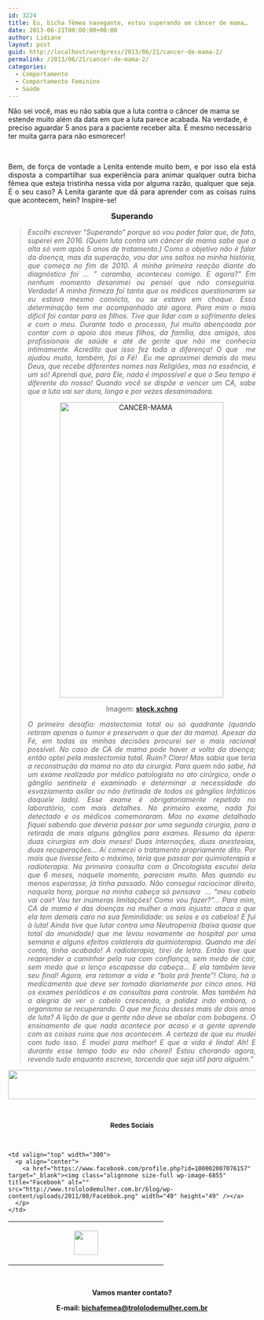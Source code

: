 ```yaml
---
id: 3224
title: Eu, bicha fêmea navegante, estou superando um câncer de mama…
date: 2013-06-21T00:00:00+00:00
author: Lidiane
layout: post
guid: http://localhost/wordpress/2013/06/21/cancer-de-mama-2/
permalink: /2013/06/21/cancer-de-mama-2/
categories:
  - Comportamento
  - Comportamento Feminino
  - Saúde
---
```

Não sei você, mas eu não sabia que a luta contra o câncer de mama se estende muito além da data em que a luta parece acabada. Na verdade, é preciso aguardar 5 anos para a paciente receber alta. É mesmo necessário ter muita garra para não esmorecer!

&nbsp;

<p style="text-align: justify;">
  Bem, de força de vontade a Lenita entende muito bem, e por isso ela está disposta a compartilhar sua experiência para animar qualquer outra bicha fêmea que esteja tristinha nessa vida por alguma razão, qualquer que seja. É o seu caso? A Lenita garante que dá para aprender com as coisas ruins que acontecem, hein? Inspire-se!
</p>

<!--more-->

<p align="center">
  <b><span style="font-size: medium;">Superando</span></b>
</p>

> <p align="justify">
>   <em>Escolhi escrever &#8220;Superando&#8221; porque só vou poder falar que, de fato, superei em 2016. </em><em>(Quem luta contra um câncer de mama sabe que a alta só vem após 5 anos de tratamento.) </em><em>Como o objetivo não é falar da doença, mas da superação, vou dar uns saltos na minha história, que começa no fim de 2010. </em><em>A minha primeira reação diante do diagnóstico foi &#8230; &#8221; caramba, aconteceu comigo. E agora?&#8221; </em><em>Em nenhum momento desanimei ou pensei que não conseguiria. </em><em>Verdade! </em><em>A minha firmeza foi tanta que os médicos questionaram se eu estava mesmo convicta, ou se estava em choque. </em><em>Essa determinação tem me acompanhado até agora. </em><em>Para mim o mais difícil foi contar para os filhos. Tive que lidar com o sofrimento deles e com o meu. </em><em>Durante todo o processo, fui muito abençoada por contar com o apoio dos meus filhos, da família, dos amigos, dos profissionais de saúde e até de gente que não me conhecia intimamente. </em><em>Acredito que isso fez toda a diferença! </em><em>O que  me ajudou muito, também, foi a Fé!  </em><em>Eu me aproximei demais do meu Deus, que recebe diferentes nomes nas Religiões, mas na essência, é um só! </em><em>Aprendi que, para Ele, nada é impossível e que o Seu tempo é diferente do nosso! </em><em>Quando você se dispõe a vencer um CA, sabe que a luta vai ser dura, longa e por vezes desanimadora. </em>
> </p>
> 
> <p align="center">
>   <a href="http://www.trololodemulher.com.br/blog/wp-content/uploads/2013/05/CANCER-MAMA.jpg"><img class="alignnone size-full wp-image-9457" alt="CANCER-MAMA" src="http://www.trololodemulher.com.br/blog/wp-content/uploads/2013/05/CANCER-MAMA.jpg" width="333" height="600" /></a>
> </p>
> 
> <p align="center">
>   Imagem: <strong><a href="http://www.sxc.hu/" target="_blank">stock.xchng</a></strong>
> </p>
> 
> <p align="justify">
>   <em>O primeiro desafio: mastectomia total ou só quadrante (quando retiram apenas o tumor e preservam o que der da mama). </em><em>Apesar da Fé, em todas as minhas decisões procurei ser o mais racional possível. </em><em>No caso de CA de mama pode haver a volta da doença; então optei pela mastectomia total. </em><em>Ruim? </em><em>Claro! Mas sabia que teria a reconstrução da mama no ato da cirurgia. </em><em>Para quem não sabe, há um exame realizado por médico patologista no ato cirúrgico, onde o gânglio sentinela é examinado e determinar a necessidade do esvaziamento axilar ou não (retirada de todos os gânglios linfáticos daquele lado). Esse exame é obrigatoriamente repetido no laboratório, com mais detalhes. </em><em>No primeiro exame, nada foi detectado e os médicos comemoraram. </em><em>Mas no exame detalhado fiquei sabendo que deveria passar por uma segunda cirurgia, para a retirada de mais alguns gânglios para exames. </em><em>Resumo da ópera: duas cirurgias em dois meses! </em><em>Duas internações, duas anestesias, duas recuperações&#8230; </em><em>Aí comecei o tratamento propriamente dito. </em><em>Por mais que tivesse feito o máximo, teria que passar por quimioterapia e radioterapia. </em><em>Na primeira consulta com a Oncologista escutei dela que 6 meses, naquele momento, pareciam muito. Mas quando eu menos esperasse, já tinha passado. </em><em>Não consegui raciocinar direito, naquela hora, porque na minha cabeça só pensava  &#8230; &#8220;meu cabelo vai cair! Vou ter inúmeras limitações! Como vou fazer?&#8221;&#8230; </em><em>Para mim, CA de mama é das doenças na mulher a mais injusta: ataca o que ela tem demais caro na sua feminilidade: os seios e os cabelos! </em><em>E fui à luta! Ainda tive que lutar contra uma Neutropenia (baixa quase que total da imunidade) que me levou novamente ao hospital por uma semana e alguns efeitos colaterais da quimioterapia. </em><em>Quando me dei conta, tinha acabado! </em><em>A radioterapia, tirei de letra. </em><em>Então tive que reaprender a caminhar pela rua com confiança, sem medo de cair, sem medo que o lenço escapasse da cabeça&#8230; </em><em>E ela também teve seu final! </em><em>Agora, era retomar a vida e &#8220;bola prá frente&#8221;! </em><em>Claro, há o medicamento que deve ser tomado diariamente por cinco anos. </em><em>Há os exames periódicos e as consultas para controle. </em><em>Mas também há a alegria de ver o cabelo crescendo, a palidez indo embora, o organismo se recuperando. </em><em>O que me ficou desses mais de dois anos de luta? </em><em>A lição de que a gente não deve se abalar com bobagens. </em><em>O ensinamento de que nada acontece por acaso e a gente aprende com as coisas ruins que nos acontecem. </em><em>A certeza de que eu mudei com tudo isso. E mudei para melhor! </em><em>E que a vida é linda! </em><em>Ah! E durante esse tempo todo eu não chorei! </em><em>Estou chorando agora, revendo tudo enquanto escrevo, torcendo que seja útil para alguém.”</em>
> </p>

<p align="center">
  <a href="http://feedburner.google.com/fb/a/mailverify?uri=blogbichafemea&loc=pt_BR" target="_blank"><img class="alignnone size-full wp-image-8451" title="Assine o Bicha Fêmea grátis!" alt="" src="http://www.trololodemulher.com.br/blog/wp-content/uploads/2012/01/rodapé.png" width="600" height="59" /></a>
</p>

&nbsp;

<p align="center">
  <strong><span style="font-size: small;">Redes Sociais</span></strong>
</p>

&nbsp;

<table width="600" border="0" cellspacing="0" cellpadding="2">
  <tr>
    <td valign="top" width="300">
      <p align="center">
        <a href="https://twitter.com/#%21/bichafemea" target="_blank"><img class="alignnone size-full wp-image-6857" title="Twitter" alt="" src="http://www.trololodemulher.com.br/blog/wp-content/uploads/2011/08/Twitter.png" width="49" height="49" /></a>
      </p>
    </td>
    
    <td valign="top" width="300">
      <p align="center">
        <a href="https://www.facebook.com/profile.php?id=100002007076157" target="_blank"><img class="alignnone size-full wp-image-6855" title="Facebook" alt="" src="http://www.trololodemulher.com.br/blog/wp-content/uploads/2011/08/Facebbok.png" width="49" height="49" /></a>
      </p>
    </td>
  </tr>
</table>

&nbsp;

<p align="center">
  <strong>Vamos manter contato?</strong>
</p>

<p align="center">
  <strong>E-mail: <a href="mailto:bichafemea@trololodemulher.com.br">bichafemea@trololodemulher.com.br</a></strong>
</p>

<p align="center">